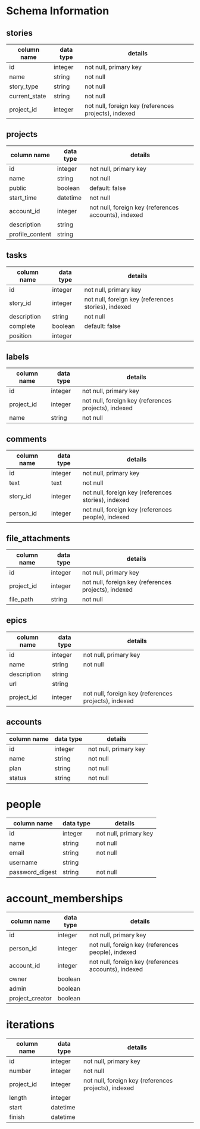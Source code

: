 # Schema Information

## stories
column name   | data type | details
--------------|-----------|-----------------------
id            | integer   | not null, primary key
name          | string    | not null
story_type    | string    | not null
current_state | string    | not null
project_id    | integer   | not null, foreign key (references projects), indexed

## projects
column name     | data type | details
----------------|-----------|-----------------------
id              | integer   | not null, primary key
name            | string    | not null
public          | boolean   | default: false
start_time      | datetime  | not null
account_id      | integer   | not null, foreign key (references accounts), indexed
description     | string    |
profile_content | string    |

## tasks
column name     | data type | details
----------------|-----------|-----------------------
id              | integer   | not null, primary key
story_id        | integer   | not null, foreign key (references stories), indexed
description     | string    | not null
complete        | boolean   | default: false
position        | integer   |

## labels
column name     | data type | details
----------------|-----------|-----------------------
id              | integer   | not null, primary key
project_id      | integer   | not null, foreign key (references projects), indexed
name            | string    | not null

## comments
column name     | data type | details
----------------|-----------|-----------------------
id              | integer   | not null, primary key
text            | text      | not null
story_id        | integer   | not null, foreign key (references stories), indexed
person_id       | integer   | not null, foreign key (references people), indexed


## file_attachments
column name     | data type | details
----------------|-----------|-----------------------
id              | integer   | not null, primary key
project_id      | integer   | not null, foreign key (references projects), indexed
file_path       | string    | not null

## epics
column name     | data type | details
----------------|-----------|-----------------------
id              | integer   | not null, primary key
name            | string    | not null
description     | string    |
url             | string    |
project_id      | integer   | not null, foreign key (references projects), indexed

## accounts
column name     | data type | details
----------------|-----------|-----------------------
id              | integer   | not null, primary key
name            | string    | not null
plan            | string    | not null
status          | string    | not null

# people
column name     | data type | details
----------------|-----------|-----------------------
id              | integer   | not null, primary key
name            | string    | not null
email           | string    | not null
username        | string    |
password_digest | string    | not null

# account_memberships
column name     | data type | details
----------------|-----------|-----------------------
id              | integer   | not null, primary key
person_id       | integer   | not null, foreign key (references people), indexed
account_id      | integer   | not null, foreign key (references accounts), indexed
owner           | boolean   |
admin           | boolean   |
project_creator | boolean   |


# iterations
column name     | data type | details
----------------|-----------|-----------------------
id              | integer   | not null, primary key
number          | integer   | not null
project_id      | integer   | not null, foreign key (references projects), indexed
length          | integer   |
start           | datetime  |
finish          | datetime  |
